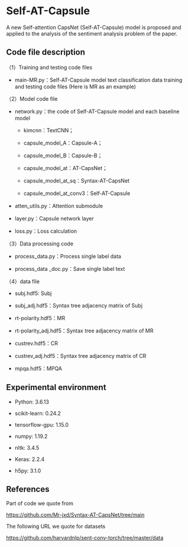 # Self-AT-Capsule
A new Self-attention CapsNet (Self-AT-Capsule) model is proposed and applied to the analysis of the sentiment analysis problem of the paper.

## Code file description
（1）Training and testing code files

 - main-MR.py：Self-AT-Capsule model text classification data training and testing code files (Here is MR as an example)

（2）Model code file

 - network.py：the code of Self-AT-Capsule model and each baseline model 

   -  kimcnn：TextCNN； 
    
   -  capsule_model_A：Capsule-A；
    
   -  capsule_model_B：Capsule-B；
    
   -  capsule_model_at：AT-CapsNet；
    
   -  capsule_model_at_sq：Syntax-AT-CapsNet
    
   -  capsule_model_at_conv3：Self-AT-Capsule

 - atten_utils.py：Attention submodule

 - layer.py：Capsule network layer

 - loss.py：Loss calculation

（3）Data processing code

 - process_data.py：Process single label data

 - process_data _doc.py：Save single label text

（4）data file

 - subj.hdf5: Subj 

 - subj_adj.hdf5：Syntax tree adjacency matrix of Subj

 - rt-polarity.hdf5：MR 

 - rt-polarity_adj.hdf5：Syntax tree adjacency matrix of MR

 - custrev.hdf5：CR

 - custrev_adj.hdf5：Syntax tree adjacency matrix of CR

 - mpqa.hdf5：MPQA

## Experimental environment
 - Python: 3.6.13

 - scikit-learn: 0.24.2

 - tensorflow-gpu: 1.15.0

 - numpy: 1.19.2

 - nltk: 3.4.5

 - Keras: 2.2.4

 - h5py: 3.1.0

## References
Part of code we quote from 

https://github.com/Mr-jxd/Syntax-AT-CapsNet/tree/main

The following URL we quote for datasets

https://github.com/harvardnlp/sent-conv-torch/tree/master/data
